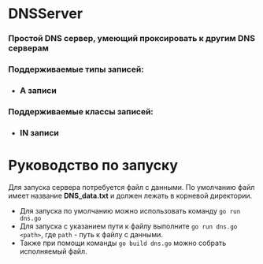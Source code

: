 # DNSServer

### Простой DNS сервер, умеющий проксировать к другим DNS серверам

### Поддерживаемые типы записей:
 * ### А записи


### Поддерживаемые классы записей:
 * ### IN записи

# Руководство по запуску
Для запуска сервера потребуется файл с данными. По умолчанию файл имеет название **DNS_data.txt** и должен лежать в корневой директории.

 * Для запуска по умолчанию можно использовать команду `go run dns.go`
 * Для запуска с указанием пути к файлу выполните `go run dns.go <path>`, где `path` - путь к файлу с данными.
 * Также при помощи команды `go build dns.go` можно собрать исполняемый файл.